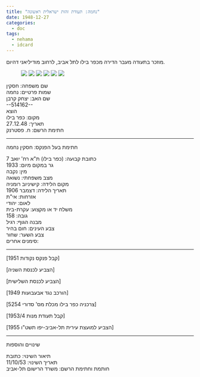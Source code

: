 ```yaml
---
title: "נחמה: תעודת זהות ישראלית ראשונה"
date: 1948-12-27
categories:
  - doc
tags:
  - nehama
  - idcard
---
```


מוזכר בתעודה מעבר הדירה מכפר בילו לתל אביב, לרחוב מודיליאני דהיום.

<figure class="half">
    <a  href="/haskindocs/assets/images/1948-12-27-nehama-israeli-id-1.jpg">
    <img src="/haskindocs/assets/images/1948-12-27-nehama-israeli-id-1.jpg"></a>
    <a  href="/haskindocs/assets/images/1948-12-27-nehama-israeli-id-2.jpg">
    <img src="/haskindocs/assets/images/1948-12-27-nehama-israeli-id-2.jpg"></a>
    <a  href="/haskindocs/assets/images/1948-12-27-nehama-israeli-id-3.jpg">
    <img src="/haskindocs/assets/images/1948-12-27-nehama-israeli-id-3.jpg"></a>
    <a  href="/haskindocs/assets/images/1948-12-27-nehama-israeli-id-4.jpg">
    <img src="/haskindocs/assets/images/1948-12-27-nehama-israeli-id-4.jpg"></a>
    <a  href="/haskindocs/assets/images/1948-12-27-nehama-israeli-id-5.jpg">
    <img src="/haskindocs/assets/images/1948-12-27-nehama-israeli-id-5.jpg"></a>
    <a  href="/haskindocs/assets/images/1948-12-27-nehama-israeli-id-6.jpg">
    <img src="/haskindocs/assets/images/1948-12-27-nehama-israeli-id-6.jpg"></a>
</figure>

שם משפחה: חסקין  
שמות פרטיים: נחמה  
שם האב: יצחק קרבן  
--514162--  
הוצא  
מקום: כפר בילו  
תאריך:  27.12.48  
חתימת הרשם: ח. פסטרנק

_______________

חתימת בעל הפנקס: חסקין נחמה  

כתובת קבועה: (כפר בילו) ת"א רח' יואב 7  
גר במקום מיום: 1933  
מין: נקבה  
מצב משפחתי: נשואה  
מקום הלידה: קישיניוב רומניה  
תאריך הלידה: דצמבר 1906  
אזרחות: אי"ת  
לאום: יהודי  
משלח יד או מקצוע: עקרת-בית  
גובה: 158  
מבנה הגוף: רגיל  
צבע העינים: חום בהיר  
צבע השער: שחור  
סימנים אחרים:  

_______________


[קבל פנקס נקודות 1951]

[הצביע לכנסת השניה]

[הצביע לכנסת השלישית]

[הורכב נגד אבעבועות 1949]

[צרכניה כפר בילו מכלת מס' סדורי 5254]

[קבל תעודת מנות 1953/4]

[הצביע למועצת עירית תל-אביב-יפו תשט"ו 1955]

_______________

שינויים והוספות


תיאור השינוי: כתובת  
תאריך השינוי: 11/10/53  
חותמת וחתימת הרשם: משרד הרישום תל-אביב  
